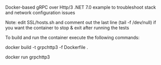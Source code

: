 Docker-based gRPC over Http/3 .NET 7.0 example to troubleshoot stack and network configuration issues

Note: edit SSL/hosts.sh and comment out the last line (tail -f /dev/null) if you want the container to stop & exit after running the tests

To build and run the container execute the following commands:

docker build -t grpchttp3 -f Dockerfile .

docker run grpchttp3
